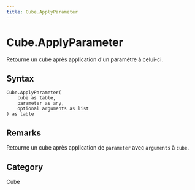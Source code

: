 ```yaml
---
title: Cube.ApplyParameter
---
```


# Cube.ApplyParameter


Retourne un cube après application d&#39;un paramètre à celui-ci.


## Syntax

```powerquery
Cube.ApplyParameter(
    cube as table,
    parameter as any,
    optional arguments as list
) as table
```


## Remarks

Retourne un cube après application de <code>parameter</code> avec <code>arguments</code> à <code>cube</code>.



## Category
Cube
